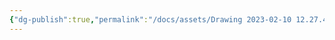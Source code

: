 ```yaml
---
{"dg-publish":true,"permalink":"/docs/assets/Drawing 2023-02-10 12.27.43.excalidraw/","title":"Drawing 2023-02-10 12.27.43.excalidraw","tags":["excalidraw"]}
---
```

<style> .container {font-family: sans-serif; text-align: center;} .button-wrapper button {z-index: 1;height: 40px; width: 100px; margin: 10px;padding: 5px;} .excalidraw .App-menu_top .buttonList { display: flex;} .excalidraw-wrapper { height: 800px; margin: 50px; position: relative;} :root[dir="ltr"] .excalidraw .layer-ui__wrapper .zen-mode-transition.App-menu_bottom--transition-left {transform: none;} </style><script src="https://cdn.jsdelivr.net/npm/react@17/umd/react.production.min.js"></script><script src="https://cdn.jsdelivr.net/npm/react-dom@17/umd/react-dom.production.min.js"></script><script type="text/javascript" src="https://cdn.jsdelivr.net/npm/@excalidraw/excalidraw@0/dist/excalidraw.production.min.js"></script><div id="Drawing_2023-02-10_1227.43.excalidraw.md"></div><script>(function(){const InitialData={"type":"excalidraw","version":2,"source":"https://github.com/zsviczian/obsidian-excalidraw-plugin/releases/tag/2.7.4","elements":[{"id":"6hnAoYOSpcQeI6W-R_XLm","type":"ellipse","x":-31.8194580078125,"y":-222.83633422851562,"width":14.6937255859375,"height":16.32861328125,"angle":0,"strokeColor":"#000000","backgroundColor":"transparent","fillStyle":"hachure","strokeWidth":1,"strokeStyle":"solid","roughness":1,"opacity":100,"groupIds":[],"roundness":{"type":2},"seed":900231795,"version":110,"versionNonce":1686519540,"isDeleted":false,"boundElements":[{"id":"7Ht5QwpAaYRwlLf8gGGPj","type":"arrow"},{"id":"0HLfmW3Nl_ZRpgwjQFK7W","type":"arrow"}],"updated":1736753011206,"link":null,"locked":false,"customData":{"legacyTextWrap":true},"index":"a0","frameId":null},{"type":"ellipse","version":112,"versionNonce":1027103308,"isDeleted":false,"id":"g19gs_3w853m-Ecab-P4I","fillStyle":"hachure","strokeWidth":1,"strokeStyle":"solid","roughness":1,"opacity":100,"angle":0,"x":-116.44232177734375,"y":-169.7364501953125,"strokeColor":"#000000","backgroundColor":"transparent","width":14.6937255859375,"height":16.32861328125,"seed":1498293011,"groupIds":[],"roundness":{"type":2},"boundElements":[{"id":"7Ht5QwpAaYRwlLf8gGGPj","type":"arrow"},{"id":"GGCAjlRPoiImyoGtCpzgk","type":"arrow"},{"id":"HAVVP4wVDH8h5T6e_p_d_","type":"arrow"}],"updated":1736753011206,"link":null,"locked":false,"customData":{"legacyTextWrap":true},"index":"a1","frameId":null},{"type":"ellipse","version":107,"versionNonce":348799092,"isDeleted":false,"id":"hqj9oi9TXn4D9x0UCgfi9","fillStyle":"hachure","strokeWidth":1,"strokeStyle":"solid","roughness":1,"opacity":100,"angle":0,"x":36.35003662109375,"y":-168.2425537109375,"strokeColor":"#000000","backgroundColor":"transparent","width":14.6937255859375,"height":16.32861328125,"seed":1317752349,"groupIds":[],"roundness":{"type":2},"boundElements":[{"id":"0HLfmW3Nl_ZRpgwjQFK7W","type":"arrow"}],"updated":1736753011206,"link":null,"locked":false,"customData":{"legacyTextWrap":true},"index":"a2","frameId":null},{"type":"ellipse","version":104,"versionNonce":609169612,"isDeleted":false,"id":"tyjixFDDPSaf70NmqYu0N","fillStyle":"hachure","strokeWidth":1,"strokeStyle":"solid","roughness":1,"opacity":100,"angle":0,"x":-185.410400390625,"y":-87.72906494140625,"strokeColor":"#000000","backgroundColor":"transparent","width":14.6937255859375,"height":16.32861328125,"seed":257577117,"groupIds":[],"roundness":{"type":2},"boundElements":[{"id":"GGCAjlRPoiImyoGtCpzgk","type":"arrow"}],"updated":1736753011206,"link":null,"locked":false,"customData":{"legacyTextWrap":true},"index":"a3","frameId":null},{"type":"ellipse","version":115,"versionNonce":1880232436,"isDeleted":false,"id":"GhyZhyMAooAnMWm8u1rvw","fillStyle":"hachure","strokeWidth":1,"strokeStyle":"solid","roughness":1,"opacity":100,"angle":0,"x":-67.820068359375,"y":-82.359619140625,"strokeColor":"#000000","backgroundColor":"transparent","width":14.6937255859375,"height":16.32861328125,"seed":1967627421,"groupIds":[],"roundness":{"type":2},"boundElements":[{"id":"HAVVP4wVDH8h5T6e_p_d_","type":"arrow"}],"updated":1736753011206,"link":null,"locked":false,"customData":{"legacyTextWrap":true},"index":"a4","frameId":null},{"id":"7Ht5QwpAaYRwlLf8gGGPj","type":"arrow","x":-34.82027517057004,"y":-204.53704913981136,"width":57.69187029152556,"height":32.53689167102607,"angle":0,"strokeColor":"#000000","backgroundColor":"transparent","fillStyle":"hachure","strokeWidth":1,"strokeStyle":"solid","roughness":0,"opacity":100,"groupIds":[],"roundness":{"type":2},"seed":1267174259,"version":161,"versionNonce":1598502732,"isDeleted":false,"boundElements":[],"updated":1736753011206,"link":null,"locked":false,"points":[[0,0],[-57.69187029152556,32.53689167102607]],"lastCommittedPoint":null,"startBinding":{"elementId":"6hnAoYOSpcQeI6W-R_XLm","focus":-0.46956459074580814,"gap":6.749375971152171},"endBinding":{"elementId":"g19gs_3w853m-Ecab-P4I","focus":-0.11745934225130025,"gap":12.016066664026607},"startArrowhead":null,"endArrowhead":null,"index":"a5","frameId":null},{"type":"arrow","version":264,"versionNonce":90420084,"isDeleted":false,"id":"0HLfmW3Nl_ZRpgwjQFK7W","fillStyle":"hachure","strokeWidth":1,"strokeStyle":"solid","roughness":0,"opacity":100,"angle":0,"x":-9.159657810074492,"y":-204.92269301541728,"strokeColor":"#000000","backgroundColor":"transparent","width":50.09281379006596,"height":31.85979332787207,"seed":1922107027,"groupIds":[],"roundness":{"type":2},"boundElements":[],"updated":1736753011206,"link":null,"locked":false,"startBinding":{"elementId":"6hnAoYOSpcQeI6W-R_XLm","focus":0.0016543381294302202,"gap":10.581514740629697},"endBinding":{"elementId":"hqj9oi9TXn4D9x0UCgfi9","focus":1.1934689633857478,"gap":5.150025117706816},"lastCommittedPoint":null,"startArrowhead":null,"endArrowhead":null,"points":[[0,0],[50.09281379006596,31.85979332787207]],"index":"a6","frameId":null},{"type":"arrow","version":260,"versionNonce":981102028,"isDeleted":false,"id":"GGCAjlRPoiImyoGtCpzgk","fillStyle":"hachure","strokeWidth":1,"strokeStyle":"solid","roughness":0,"opacity":100,"angle":0,"x":-117.51582022533096,"y":-150.71626077691928,"strokeColor":"#000000","backgroundColor":"transparent","width":42.593176443869325,"height":64.52465412219794,"seed":48385117,"groupIds":[],"roundness":{"type":2},"boundElements":[],"updated":1736753011206,"link":null,"locked":false,"startBinding":{"elementId":"g19gs_3w853m-Ecab-P4I","focus":0.13766165594359386,"gap":5.894394151196979},"endBinding":{"elementId":"tyjixFDDPSaf70NmqYu0N","focus":1.490421316407992,"gap":11.696343977335358},"lastCommittedPoint":null,"startArrowhead":null,"endArrowhead":null,"points":[[0,0],[-42.593176443869325,64.52465412219794]],"index":"a7","frameId":null},{"type":"arrow","version":269,"versionNonce":319104244,"isDeleted":false,"id":"HAVVP4wVDH8h5T6e_p_d_","fillStyle":"hachure","strokeWidth":1,"strokeStyle":"solid","roughness":0,"opacity":100,"angle":0,"x":-96.13557120189346,"y":-147.18974100152866,"strokeColor":"#000000","backgroundColor":"transparent","width":29.753137032693175,"height":53.65102741321357,"seed":1412572221,"groupIds":[],"roundness":{"type":2},"boundElements":[],"updated":1736753011206,"link":null,"locked":false,"startBinding":{"elementId":"g19gs_3w853m-Ecab-P4I","focus":-0.5775081452076682,"gap":11.568505535339314},"endBinding":{"elementId":"GhyZhyMAooAnMWm8u1rvw","focus":0.558288039307713,"gap":12.133185352121185},"lastCommittedPoint":null,"startArrowhead":null,"endArrowhead":null,"points":[[0,0],[29.753137032693175,53.65102741321357]],"index":"a8","frameId":null},{"id":"eFgzb1zp","type":"text","x":-19.40625,"y":-245.0233154296875,"width":19.17999267578125,"height":50,"angle":0,"strokeColor":"#000000","backgroundColor":"transparent","fillStyle":"hachure","strokeWidth":1,"strokeStyle":"solid","roughness":0,"opacity":100,"groupIds":[],"roundness":null,"seed":1669974355,"version":5,"versionNonce":1728238668,"isDeleted":false,"boundElements":[],"updated":1736753011206,"link":null,"locked":false,"text":"\n10","rawText":"\n10","fontSize":20,"fontFamily":1,"textAlign":"left","verticalAlign":"top","baseline":18,"containerId":null,"originalText":"\n10","autoResize":true,"lineHeight":1.25,"index":"a9","frameId":null},{"id":"Qc3zsmxd","type":"text","x":-122.0693359375,"y":-195.41824340820312,"width":10.759994506835938,"height":25,"angle":0,"strokeColor":"#000000","backgroundColor":"transparent","fillStyle":"hachure","strokeWidth":1,"strokeStyle":"solid","roughness":0,"opacity":100,"groupIds":[],"roundness":null,"seed":1699729555,"version":4,"versionNonce":511469172,"isDeleted":false,"boundElements":[],"updated":1736753011206,"link":null,"locked":false,"text":"7","rawText":"7","fontSize":20,"fontFamily":1,"textAlign":"left","verticalAlign":"top","baseline":18,"containerId":null,"originalText":"7","autoResize":true,"lineHeight":1.25,"index":"aA","frameId":null},{"id":"uRV767yd","type":"text","x":-180.63653564453125,"y":-120.3936767578125,"width":12.79998779296875,"height":25,"angle":0,"strokeColor":"#000000","backgroundColor":"transparent","fillStyle":"hachure","strokeWidth":1,"strokeStyle":"solid","roughness":0,"opacity":100,"groupIds":[],"roundness":null,"seed":80128637,"version":4,"versionNonce":1656384204,"isDeleted":false,"boundElements":[],"updated":1736753011206,"link":null,"locked":false,"text":"6","rawText":"6","fontSize":20,"fontFamily":1,"textAlign":"left","verticalAlign":"top","baseline":18,"containerId":null,"originalText":"6","autoResize":true,"lineHeight":1.25,"index":"aB","frameId":null},{"id":"RPvYt3dM","type":"text","x":-53.0321044921875,"y":-101.55413818359375,"width":12.360000371932983,"height":25,"angle":0,"strokeColor":"#000000","backgroundColor":"transparent","fillStyle":"hachure","strokeWidth":1,"strokeStyle":"solid","roughness":0,"opacity":100,"groupIds":[],"roundness":null,"seed":729978227,"version":4,"versionNonce":210728948,"isDeleted":false,"boundElements":[],"updated":1736753011206,"link":null,"locked":false,"text":"5","rawText":"5","fontSize":20,"fontFamily":1,"textAlign":"left","verticalAlign":"top","baseline":18,"containerId":null,"originalText":"5","autoResize":true,"lineHeight":1.25,"index":"aC","frameId":null},{"id":"AZjZkpp7","type":"text","x":52.5023193359375,"y":-193.9613037109375,"width":12.360000371932983,"height":25,"angle":0,"strokeColor":"#000000","backgroundColor":"transparent","fillStyle":"hachure","strokeWidth":1,"strokeStyle":"solid","roughness":0,"opacity":100,"groupIds":[],"roundness":null,"seed":2106261405,"version":4,"versionNonce":1614491980,"isDeleted":false,"boundElements":[],"updated":1736753011206,"link":null,"locked":false,"text":"5","rawText":"5","fontSize":20,"fontFamily":1,"textAlign":"left","verticalAlign":"top","baseline":18,"containerId":null,"originalText":"5","autoResize":true,"lineHeight":1.25,"index":"aD","frameId":null},{"id":"w1sUl6ArcP-qlxdVwyw-A","type":"freedraw","x":-26.701904296875,"y":-62.88763427734375,"width":61.24359130859375,"height":56.710784912109375,"angle":0,"strokeColor":"#c92a2a","backgroundColor":"transparent","fillStyle":"hachure","strokeWidth":1,"strokeStyle":"solid","roughness":0,"opacity":100,"groupIds":[],"roundness":null,"seed":335349331,"version":79,"versionNonce":960780660,"isDeleted":false,"boundElements":[],"updated":1736753011206,"link":null,"locked":false,"points":[[0,0],[0,0.107818603515625],[-0.0626220703125,0.622314453125],[-0.5863037109375,1.315032958984375],[-2.106689453125,2.155059814453125],[-4.8701171875,3.417999267578125],[-7.41357421875,4.391021728515625],[-10.9420166015625,5.83367919921875],[-16.4263916015625,8.43731689453125],[-22.101318359375,10.9595947265625],[-27.716796875,13.1851806640625],[-32.3123779296875,14.95782470703125],[-35.4666748046875,16.03369140625],[-38.048828125,16.782958984375],[-40.46435546875,17.100738525390625],[-42.786376953125,17.100738525390625],[-45.26416015625,17.100738525390625],[-47.845458984375,17.100738525390625],[-50.1456298828125,16.750885009765625],[-51.93560791015625,16.0242919921875],[-53.43115234375,15.29351806640625],[-54.638916015625,14.61083984375],[-55.46875,13.7626953125],[-56.3280029296875,12.70947265625],[-57.222900390625,11.44439697265625],[-57.7779541015625,9.984375],[-58.0865478515625,8.44720458984375],[-58.20562744140625,6.6141357421875],[-58.20562744140625,4.57763671875],[-58.20562744140625,2.43084716796875],[-58.20562744140625,0.128143310546875],[-58.20562744140625,-2.05499267578125],[-58.20562744140625,-4.068603515625],[-58.20562744140625,-6.3529052734375],[-57.85540771484375,-8.65521240234375],[-57.06585693359375,-10.9896240234375],[-56.2308349609375,-13.31976318359375],[-55.407470703125,-15.6046142578125],[-54.56817626953125,-17.890380859375],[-53.56732177734375,-19.926849365234375],[-52.29498291015625,-22.189697265625],[-50.82281494140625,-24.427215576171875],[-49.21905517578125,-26.52935791015625],[-47.332763671875,-28.71832275390625],[-45.4959716796875,-30.77923583984375],[-43.495849609375,-32.8946533203125],[-41.078857421875,-35.00701904296875],[-38.717041015625,-36.605316162109375],[-36.236083984375,-37.736785888671875],[-33.634765625,-38.676239013671875],[-31.0556640625,-39.35986328125],[-28.46630859375,-39.61004638671875],[-26.142822265625,-39.61004638671875],[-24.1202392578125,-39.61004638671875],[-22.3480224609375,-39.61004638671875],[-20.660400390625,-39.61004638671875],[-19.002685546875,-39.61004638671875],[-17.2725830078125,-39.34423828125],[-15.4453125,-38.70556640625],[-13.6015625,-37.93634033203125],[-11.72705078125,-37.078369140625],[-10.151123046875,-35.9010009765625],[-8.715087890625,-34.4649658203125],[-7.4083251953125,-32.740264892578125],[-6.3828125,-30.80584716796875],[-5.3798828125,-28.88031005859375],[-4.159912109375,-26.521148681640625],[-2.0010986328125,-21.321075439453125],[-0.05517578125,-15.99981689453125],[0.8018798828125,-13.40234375],[2.221435546875,-9.14373779296875],[2.6494140625,-7.450927734375],[2.947021484375,-6.370758056640625],[3.0379638671875,-5.343902587890625],[3.0379638671875,-4.58233642578125],[0,0]],"pressures":[],"simulatePressure":true,"lastCommittedPoint":null,"index":"aE","frameId":null},{"id":"S49LUpfWdIc8sE2GB076Z","type":"freedraw","x":63.566162109375,"y":-131.16314697265625,"width":50.535888671875,"height":62.738525390625,"angle":0,"strokeColor":"#c92a2a","backgroundColor":"transparent","fillStyle":"hachure","strokeWidth":1,"strokeStyle":"solid","roughness":0,"opacity":100,"groupIds":[],"roundness":null,"seed":111895987,"version":63,"versionNonce":786376652,"isDeleted":false,"boundElements":[],"updated":1736753011206,"link":null,"locked":false,"points":[[0,0],[-0.201904296875,0],[-0.700439453125,0],[-2.22705078125,0],[-8.03955078125,0],[-10.2850341796875,0],[-13.5562744140625,0],[-16.5845947265625,0],[-18.9949951171875,-0.17486572265625],[-20.966552734375,-0.73687744140625],[-22.77001953125,-1.97027587890625],[-24.3662109375,-3.59332275390625],[-25.750244140625,-5.35546875],[-26.921630859375,-7.42822265625],[-28.0887451171875,-9.82037353515625],[-29.1614990234375,-12.4119873046875],[-29.9071044921875,-15.193115234375],[-30.4326171875,-18.314697265625],[-30.8505859375,-21.373291015625],[-31.0595703125,-24.684661865234375],[-31.0595703125,-28.5743408203125],[-31.0595703125,-32.3236083984375],[-30.868408203125,-35.337799072265625],[-30.0311279296875,-37.92181396484375],[-28.5277099609375,-40.51727294921875],[-26.7987060546875,-43.11083984375],[-24.7384033203125,-45.88629150390625],[-22.2730712890625,-49.01422119140625],[-19.86328125,-51.807403564453125],[-17.248046875,-54.3414306640625],[-14.4390869140625,-56.732421875],[-11.6181640625,-58.57012939453125],[-8.421142578125,-59.882354736328125],[-5.107666015625,-60.5537109375],[-1.4967041015625,-60.7606201171875],[2.2003173828125,-60.7606201171875],[5.2515869140625,-60.22528076171875],[7.6795654296875,-58.871002197265625],[9.7489013671875,-57.2645263671875],[11.53662109375,-55.47320556640625],[13.18408203125,-53.1734619140625],[14.95361328125,-50.1883544921875],[16.3817138671875,-46.849029541015625],[17.5841064453125,-43.278656005859375],[18.665283203125,-39.754730224609375],[19.267333984375,-36.696685791015625],[19.476318359375,-33.588623046875],[19.476318359375,-30.10357666015625],[19.476318359375,-26.633026123046875],[19.32421875,-23.15283203125],[18.4964599609375,-19.65411376953125],[16.96826171875,-16.347076416015625],[15.21728515625,-13.2860107421875],[13.388427734375,-10.23529052734375],[11.5313720703125,-6.972076416015625],[9.4306640625,-3.947265625],[6.1253662109375,0.14971923828125],[4.489990234375,1.731292724609375],[4.243408203125,1.9779052734375],[0,0]],"pressures":[],"simulatePressure":true,"lastCommittedPoint":null,"index":"aF","frameId":null},{"id":"BM_7QbwIbWQbzDPeuPK3l","type":"freedraw","x":-30.9495849609375,"y":-96.70297241210938,"width":69.0836181640625,"height":45.608734130859375,"angle":0,"strokeColor":"#c92a2a","backgroundColor":"transparent","fillStyle":"hachure","strokeWidth":1,"strokeStyle":"solid","roughness":0,"opacity":100,"groupIds":[],"roundness":null,"seed":896455699,"version":60,"versionNonce":266406644,"isDeleted":false,"boundElements":[],"updated":1736753011206,"link":null,"locked":false,"points":[[0,0],[0.134521484375,-0.242279052734375],[1.424560546875,-1.3265380859375],[4.3614501953125,-3.845428466796875],[10.0780029296875,-8.121917724609375],[12.140869140625,-9.6875],[14.8695068359375,-11.830169677734375],[17.321044921875,-13.524383544921875],[19.8519287109375,-15.380706787109375],[22.6239013671875,-17.437164306640625],[25.537109375,-19.598114013671875],[28.746826171875,-22.034332275390625],[31.878662109375,-24.447601318359375],[34.9388427734375,-26.5623779296875],[37.8125,-28.345855712890625],[40.06884765625,-29.951446533203125],[41.7794189453125,-31.227020263671875],[43.0050048828125,-32.084259033203125],[43.94091796875,-32.722076416015625],[44.9539794921875,-33.368438720703125],[46.0596923828125,-34.126678466796875],[47.30517578125,-34.99462890625],[48.6376953125,-35.925537109375],[49.7427978515625,-36.688201904296875],[50.54052734375,-37.222869873046875],[51.11767578125,-37.763916015625],[52.10107421875,-38.409271240234375],[53.3133544921875,-39.096771240234375],[54.3345947265625,-39.748199462890625],[55.3345947265625,-40.257781982421875],[56.1190185546875,-40.7056884765625],[56.69970703125,-41.004852294921875],[57.5555419921875,-41.376983642578125],[58.6324462890625,-41.897064208984375],[59.7685546875,-42.249481201171875],[60.6837158203125,-42.56549072265625],[61.2650146484375,-42.787384033203125],[61.8538818359375,-43.001800537109375],[62.435302734375,-43.238861083984375],[63.0106201171875,-43.484588623046875],[63.591064453125,-43.783538818359375],[64.173095703125,-43.96014404296875],[64.6817626953125,-44.046356201171875],[65.0260009765625,-44.17047119140625],[65.258056640625,-44.235504150390625],[65.4385986328125,-44.25732421875],[65.5145263671875,-44.398101806640625],[65.7149658203125,-44.517059326171875],[65.8507080078125,-44.517059326171875],[66.2265625,-44.517059326171875],[66.8240966796875,-44.857147216796875],[67.4403076171875,-45.206878662109375],[68.01806640625,-45.357269287109375],[68.576416015625,-45.498077392578125],[68.932861328125,-45.498077392578125],[69.0513916015625,-45.498077392578125],[69.0836181640625,-45.608734130859375],[69.0836181640625,-45.608734130859375]],"pressures":[],"simulatePressure":true,"lastCommittedPoint":null,"index":"aG","frameId":null},{"id":"gpzuYJJ4","type":"text","x":-7.483154296875,"y":-111.2999267578125,"width":158.85987183451653,"height":25,"angle":0,"strokeColor":"#c92a2a","backgroundColor":"transparent","fillStyle":"hachure","strokeWidth":1,"strokeStyle":"solid","roughness":0,"opacity":100,"groupIds":[],"roundness":null,"seed":2124153213,"version":32,"versionNonce":583028300,"isDeleted":false,"boundElements":[],"updated":1736753011206,"link":null,"locked":false,"text":"not compatible!!!","rawText":"not compatible!!!","fontSize":20,"fontFamily":1,"textAlign":"left","verticalAlign":"top","baseline":18,"containerId":null,"originalText":"not compatible!!!","autoResize":true,"lineHeight":1.25,"index":"aH","frameId":null}],"appState":{"theme":"light","viewBackgroundColor":"#ffffff","currentItemStrokeColor":"#c92a2a","currentItemBackgroundColor":"transparent","currentItemFillStyle":"hachure","currentItemStrokeWidth":1,"currentItemStrokeStyle":"solid","currentItemRoughness":0,"currentItemOpacity":100,"currentItemFontFamily":1,"currentItemFontSize":20,"currentItemTextAlign":"left","currentItemStartArrowhead":null,"currentItemEndArrowhead":null,"currentItemArrowType":"round","scrollX":463.26684142649174,"scrollY":433.6551055908203,"zoom":{"value":2},"currentItemRoundness":"round","gridSize":null,"gridStep":5,"gridModeEnabled":false,"gridColor":{"Bold":"rgba(217, 217, 217, 0.5)","Regular":"rgba(230, 230, 230, 0.5)"},"colorPalette":{},"currentStrokeOptions":null,"frameRendering":{"enabled":true,"clip":true,"name":true,"outline":true},"objectsSnapModeEnabled":false,"activeTool":{"type":"selection","customType":null,"locked":false,"lastActiveTool":null}},"files":{}};InitialData.scrollToContent=true;App=()=>{const e=React.useRef(null),t=React.useRef(null),[n,i]=React.useState({width:void 0,height:void 0});return React.useEffect(()=>{i({width:t.current.getBoundingClientRect().width,height:t.current.getBoundingClientRect().height});const e=()=>{i({width:t.current.getBoundingClientRect().width,height:t.current.getBoundingClientRect().height})};return window.addEventListener("resize",e),()=>window.removeEventListener("resize",e)},[t]),React.createElement(React.Fragment,null,React.createElement("div",{className:"excalidraw-wrapper",ref:t},React.createElement(ExcalidrawLib.Excalidraw,{ref:e,width:n.width,height:n.height,initialData:InitialData,viewModeEnabled:!0,zenModeEnabled:!0,gridModeEnabled:!1})))},excalidrawWrapper=document.getElementById("Drawing_2023-02-10_1227.43.excalidraw.md");ReactDOM.render(React.createElement(App),excalidrawWrapper);})();</script>